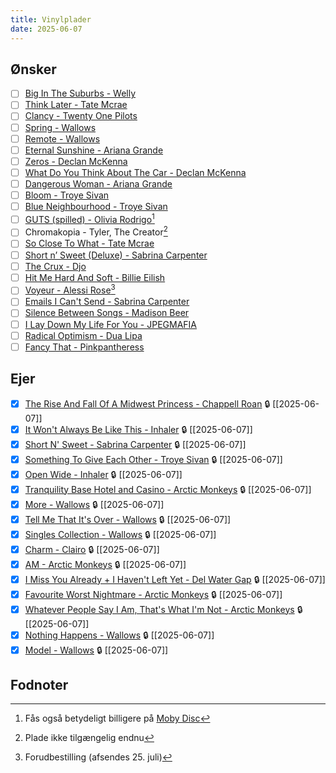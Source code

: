 ```yaml
---
title: Vinylplader
date: 2025-06-07
---
```

## Ønsker
- [ ] [Big In The Suburbs - Welly](https://worldwidewelly.com/products/big-in-the-suburbs-black-vinyl-lp)
- [ ] [Think Later - Tate Mcrae](https://vinylpladen.dk/vinyl/tate-mcrae/think-later-LP)
- [ ] [Clancy - Twenty One Pilots](https://vinylpladen.dk/vinyl/twenty-one-pilots/clancy-LP)
- [ ] [Spring - Wallows](https://vinylpladen.dk/vinyl/wallows/spring-LP)
- [ ] [Remote - Wallows](https://vinylpladen.dk/vinyl/wallows/remote-LP)
- [ ] [Eternal Sunshine - Ariana Grande](https://vinylpladen.dk/vinyl/ariana-grande/eternal-sunshine-LP)
- [ ] [Zeros - Declan McKenna](https://vinylpladen.dk/vinyl/declan-mckenna/zeros-LP)
- [ ] [What Do You Think About The Car - Declan McKenna](https://imusic.dk/music/0889854119218/declan-mckenna-2017-what-do-you-think-about-the-car-lp)
- [ ] [Dangerous Woman - Ariana Grande](https://vinylpladen.dk/vinyl/ariana-grande/dangerous-woman-LP)
- [ ] [Bloom - Troye Sivan](https://vinylpladen.dk/vinyl/troye-sivan/bloom-LP)
- [ ] [Blue Neighbourhood - Troye Sivan](https://vinylpladen.dk/vinyl/troye-sivan/blue-neighbourhood-LP)
- [ ] [GUTS (spilled) - Olivia Rodrigo](https://vinylpladen.dk/vinyl/olivia-rodrigo/guts-LP-2)[^1]
- [ ] Chromakopia - Tyler, The Creator[^2]
- [ ] [So Close To What - Tate Mcrae](https://vinylpladen.dk/vinyl/tate-mcrae/so-close-to-what-LP)
- [ ] [Short n’ Sweet (Deluxe) - Sabrina Carpenter](https://vinylpladen.dk/vinyl/sabrina-carpenter/short-n-sweet-LP-2)
- [ ] [The Crux - Djo](https://vinylpladen.dk/vinyl/djo/the-crux-LP)
- [ ] [Hit Me Hard And Soft - Billie Eilish](https://vinylpladen.dk/vinyl/billie-eilish/hit-me-hard-and-soft-LP)
- [ ] [Voyeur - Alessi Rose](https://shop.alessirosemusic.com/products/voyeur-opaque-pink-vinyl-store-exclusive)[^3]
- [ ] [Emails I Can't Send - Sabrina Carpenter](https://vinylpladen.dk/vinyl/sabrina-carpenter/emails-i-cant-send-LP)
- [ ] [Silence Between Songs - Madison Beer](https://vinylpladen.dk/vinyl/madison-beer/silence-between-songs-LP)
- [ ] [I Lay Down My Life For You - JPEGMAFIA](https://vinylpladen.dk/vinyl/jpegmafia/i-lay-down-my-life-for-you-LP)
- [ ] [Radical Optimism - Dua Lipa](https://vinylpladen.dk/vinyl/dua-lipa/radical-optimism-LP)
- [ ] [Fancy That - Pinkpantheress](https://vinylpladen.dk/vinyl/pinkpantheress/fancy-that-LP)

## Ejer

- [x] [The Rise And Fall Of A Midwest Princess - Chappell Roan](https://vinylpladen.dk/vinyl/chappell-roan/the-rise-and-fall-of-a-midwest-princess-LP) 🔒 [[2025-06-07]]
- [x] [It Won't Always Be Like This - Inhaler](https://vinylpladen.dk/vinyl/inhaler/it-wont-always-be-like-this-LP) 🔒 [[2025-06-07]]
- [x] [Short N' Sweet - Sabrina Carpenter](https://vinylpladen.dk/vinyl/sabrina-carpenter/short-n-sweet-LP) 🔒 [[2025-06-07]]
- [x] [Something To Give Each Other - Troye Sivan](https://vinylpladen.dk/vinyl/troye-sivan/something-to-give-each-other-LP) 🔒 [[2025-06-07]]
- [x] [Open Wide - Inhaler](https://vinylpladen.dk/vinyl/inhaler/open-wide-LP-1) 🔒 [[2025-06-07]]
- [x] [Tranquility Base Hotel and Casino - Arctic Monkeys](https://vinylpladen.dk/vinyl/arctic-monkeys/tranquility-base-hotel-casino-LP) 🔒 [[2025-06-07]]
- [x] [More - Wallows](https://vinylpladen.dk/vinyl/wallows/more-LP) 🔒 [[2025-06-07]]
- [x] [Tell Me That It's Over - Wallows](https://vinylpladen.dk/vinyl/wallows/tell-me-that-its-over-LP) 🔒 [[2025-06-07]]
- [x] [Singles Collection - Wallows](https://vinylpladen.dk/vinyl/wallows/singles-collection-2017-2020-LP)  🔒 [[2025-06-07]]
- [x] [Charm - Clairo](https://vinylpladen.dk/vinyl/clairo/charm-LP) 🔒 [[2025-06-07]]
- [x] [AM - Arctic Monkeys](https://vinylpladen.dk/vinyl/arctic-monkeys/am-LP) 🔒 [[2025-06-07]]
- [x] [I Miss You Already + I Haven't Left Yet - Del Water Gap](https://vinylpladen.dk/vinyl/del-water-gap/n-a-LP) 🔒 [[2025-06-07]]
- [x] [Favourite Worst Nightmare - Arctic Monkeys](https://vinylpladen.dk/vinyl/arctic-monkeys/favourite-worst-nightmare-LP) 🔒 [[2025-06-07]]
- [x] [Whatever People Say I Am, That's What I'm Not - Arctic Monkeys](https://vinylpladen.dk/vinyl/arctic-monkeys/whatever-people-say-i-am-thats-what-im-not-LP) 🔒 [[2025-06-07]]
- [x] [Nothing Happens - Wallows](https://vinylpladen.dk/vinyl/wallows/nothing-happens-LP) 🔒 [[2025-06-07]]
- [x] [Model - Wallows](https://vinylpladen.dk/vinyl/wallows/model-LP) 🔒 [[2025-06-07]]

## Fodnoter
[^1]: Fås også betydeligt billigere på [Moby Disc](http://moby-disc.dk/guts-spilled-2lp-splatter-vinyl.html)
[^2]: Plade ikke tilgængelig endnu
[^3]: Forudbestilling (afsendes 25. juli)